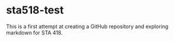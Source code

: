 # sta518-test
This is a first attempt at creating a GitHub repository and exploring markdown for STA 418.
